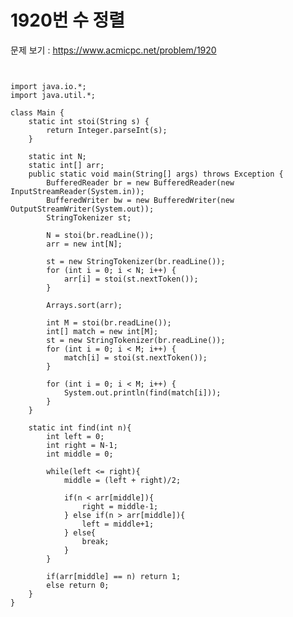 # 1920번 수 정렬

문제 보기 : <https://www.acmicpc.net/problem/1920>

<pre><code>

import java.io.*;
import java.util.*;

class Main {
    static int stoi(String s) {
        return Integer.parseInt(s);
    }

    static int N;
    static int[] arr;
    public static void main(String[] args) throws Exception {
        BufferedReader br = new BufferedReader(new InputStreamReader(System.in));
        BufferedWriter bw = new BufferedWriter(new OutputStreamWriter(System.out));
        StringTokenizer st;

        N = stoi(br.readLine());
        arr = new int[N];

        st = new StringTokenizer(br.readLine());
        for (int i = 0; i < N; i++) {
            arr[i] = stoi(st.nextToken());
        }

        Arrays.sort(arr);

        int M = stoi(br.readLine());
        int[] match = new int[M];
        st = new StringTokenizer(br.readLine());
        for (int i = 0; i < M; i++) {
            match[i] = stoi(st.nextToken());
        }

        for (int i = 0; i < M; i++) {
            System.out.println(find(match[i]));
        }
    }

    static int find(int n){
        int left = 0;
        int right = N-1;
        int middle = 0;

        while(left <= right){
            middle = (left + right)/2;

            if(n < arr[middle]){
                right = middle-1;
            } else if(n > arr[middle]){
                left = middle+1;
            } else{
                break;
            }
        }

        if(arr[middle] == n) return 1;
        else return 0;
    }
}

</code></pre>